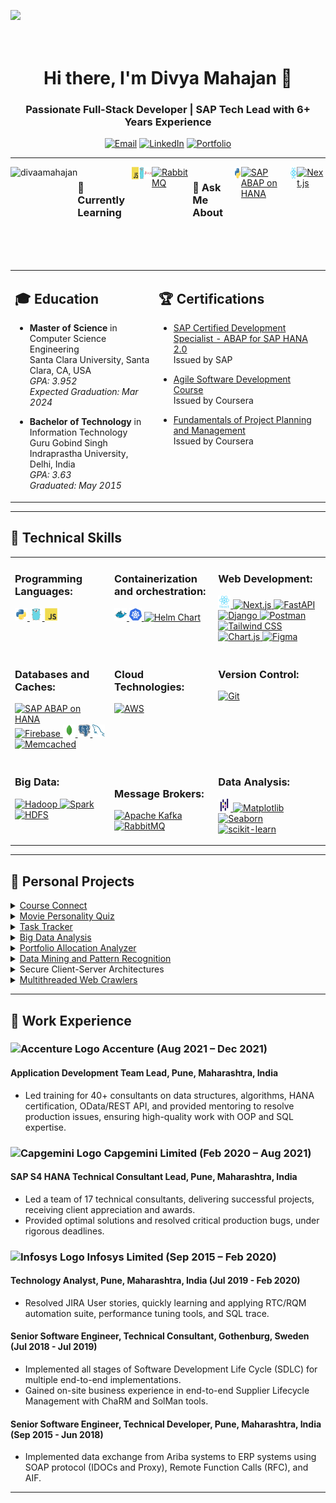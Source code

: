 ![](https://komarev.com/ghpvc/?username=divaamahajan)
</br>
</br>
</br>
<h1 align="center">Hi there, I'm Divya Mahajan 👋</h1>
<h3 align="center">Passionate Full-Stack Developer | SAP Tech Lead with 6+ Years Experience</h3>

<p align="center">
  <a href="mailto:dm.divya.mahajan@gmail.com"><img src="https://img.shields.io/badge/Email-dm.divya.mahajan%40gmail.com-3b5998?style=flat-square&logo=gmail" alt="Email"></a>
  <a href="https://www.linkedin.com/in/dm-divyamahajan" target="_blank"><img src="https://img.shields.io/badge/LinkedIn-dm--divyamahajan-3b5998?style=flat-square&logo=linkedin" alt="LinkedIn"></a>
  <a href="https://divyamahajan.netlify.app/" target="_blank"><img src="https://img.shields.io/badge/Website-divyamahajan-3b5998?style=flat-square&logo=google-chrome&logoColor=white)](https://divaamahajan.github.io/" alt="Portfolio"></a>
</p>


---

<!--  [![Top Langs](https://github-readme-stats.vercel.app/api/top-langs/?username=divaamahajan&size_weight=1&count_weight=0&layout=compact&langs_count=25)](https://github.com/divaamahajan/github-readme-stats) -->
<p align="center">
  <img align="left" src="https://github-readme-stats.vercel.app/api/top-langs/?username=divaamahajan&layout=compact&langs_count=25" alt="divaamahajan" />
</p>
<div style="display: flex; ">

### 🌱 Currently Learning
<a href="https://developer.mozilla.org/en-US/docs/Web/JavaScript" target="_blank" rel="noreferrer">
  <img src="https://raw.githubusercontent.com/devicons/devicon/master/icons/javascript/javascript-original.svg" alt="JavaScript" title="JavaScript" height="20"/>
</a>


<a href="https://golang.org/" target="_blank" rel="noreferrer">
  <img src="https://raw.githubusercontent.com/devicons/devicon/master/icons/go/go-original.svg" alt="Golang" title="Golang" height="20"/>
</a>

<a href="https://kafka.apache.org/" target="_blank" rel="noreferrer">
  <img src="https://raw.githubusercontent.com/devicons/devicon/master/icons/apache/apache-original-wordmark.svg" alt="Kafka" title="Kafka" height="20"/>
</a>

<a href="https://www.rabbitmq.com/" target="_blank" rel="noreferrer">
  <img src="https://www.vectorlogo.zone/logos/rabbitmq/rabbitmq-icon.svg" alt="RabbitMQ" title="RabbitMQ" height="20"/>
</a>

---
### 💬 Ask Me About
<a href="https://www.python.org/" target="_blank" rel="noreferrer">
  <img src="https://raw.githubusercontent.com/devicons/devicon/master/icons/python/python-original.svg" alt="Python" title="Python" height="20"/>
</a>
<a href="https://www.sap.com/" target="_blank" rel="noreferrer">
  <img src="https://www.techgoondu.com/wp-content/uploads/2015/05/S4_HANA_ASUGNEWS1-600x143.jpg" alt="SAP ABAP on HANA" title="SAP ABAP on HANA" height="20"/>
</a>
<a href="https://reactjs.org/" target="_blank" rel="noreferrer">
  <img src="https://raw.githubusercontent.com/devicons/devicon/master/icons/react/react-original.svg" alt="React" title="React" height="20"/>
</a>
<a href="https://nextjs.org/" target="_blank" rel="noreferrer">
  <img src="https://cdn.worldvectorlogo.com/logos/nextjs-2.svg" alt="Next.js" title="Next.js" height="20"/>
</a>
  
</div>

</br>
</br>
</br>


<table>
  <tr>
    <td valign="top">
      
## 🎓 Education
- **Master of Science** in Computer Science Engineering  
  Santa Clara University, Santa Clara, CA, USA  
  _GPA: 3.952_  
  _Expected Graduation: Mar 2024_

- **Bachelor of Technology** in Information Technology  
  Guru Gobind Singh Indraprastha University, Delhi, India  
  _GPA: 3.63_  
  _Graduated: May 2015_
  </td>
    <td valign="top">
## 🏆 Certifications
- [SAP Certified Development Specialist - ABAP for SAP HANA 2.0](https://www.credly.com/badges/1f2ddfaf-1c40-4b03-b521-f16db7ed15c3?source=linked_in_profile)  
  Issued by SAP

- [Agile Software Development Course](https://www.coursera.org/account/accomplishments/certificate/7SXGF3DALLU3)  
  Issued by Coursera

- [Fundamentals of Project Planning and Management](https://www.coursera.org/account/accomplishments/certificate/86QEJRY6QQZ8)  
  Issued by Coursera  
    </td>
  </tr>
</table>

---

## 🚀 Technical Skills

<table>
  <tr>
    <td valign="top">
      <h3 align="left">Programming Languages:</h3>
      <p align="left">
        <a href="https://www.python.org" target="_blank" rel="noreferrer">
          <img src="https://raw.githubusercontent.com/devicons/devicon/master/icons/python/python-original.svg" alt="Python" title="Python" height="20"/>
        </a>
        <a href="https://golang.org/" target="_blank" rel="noreferrer">
          <img src="https://raw.githubusercontent.com/devicons/devicon/master/icons/go/go-original.svg" alt="Golang" title="Golang" height="20"/>
        </a>
        <a href="https://developer.mozilla.org/en-US/docs/Web/JavaScript" target="_blank" rel="noreferrer">
          <img src="https://raw.githubusercontent.com/devicons/devicon/master/icons/javascript/javascript-original.svg" alt="JavaScript" title="JavaScript" height="20"/>
        </a>
      </p>
    </td>
    <td valign="top">
      <h3 align="left">Containerization and orchestration:</h3>
      <p align="left">
        <a href="https://www.docker.com/" target="_blank" rel="noreferrer">
          <img src="https://raw.githubusercontent.com/devicons/devicon/master/icons/docker/docker-original.svg" alt="Docker" title="Docker" height="20"/>
        </a>
        <a href="https://kubernetes.io/" target="_blank" rel="noreferrer">
          <img src="https://raw.githubusercontent.com/devicons/devicon/master/icons/kubernetes/kubernetes-plain.svg" alt="Kubernetes" title="Kubernetes" height="20"/>
        </a>
        <a href="https://helm.sh/" target="_blank" rel="noreferrer">
          <img src="https://helm.sh/img/helm.svg" alt="Helm Chart" title="Helm Chart" height="20"/>
        </a>
      </p>
    </td>
    <td valign="top">
      <h3 align="left">Web Development:</h3>
      <p align="left">
        <a href="https://reactjs.org/" target="_blank" rel="noreferrer">
          <img src="https://raw.githubusercontent.com/devicons/devicon/master/icons/react/react-original-wordmark.svg" alt="React" title="React" height="20"/>
        </a>
        <a href="https://nextjs.org/" target="_blank" rel="noreferrer">
          <img src="https://cdn.worldvectorlogo.com/logos/nextjs-2.svg" alt="Next.js" title="Next.js" height="20"/>
        </a>
        <a href="https://fastapi.tiangolo.com/" target="_blank" rel="noreferrer">
  <img src="https://fastapi.tiangolo.com/img/logo-margin/logo-teal.png" alt="FastAPI" title="FastAPI" height="20"/>
</a>
<a href="https://www.djangoproject.com/" target="_blank" rel="noreferrer">
  <img src="https://1000logos.net/wp-content/uploads/2020/08/Django-Logo.png" alt="Django" title="Django" height="20"/>
</a>
<a href="https://www.postman.com/" target="_blank" rel="noreferrer">
  <img src="https://cdn.worldvectorlogo.com/logos/postman.svg" alt="Postman" title="Postman" height="20"/>
</a>
        <a href="https://tailwindcss.com/" target="_blank" rel="noreferrer">
          <img src="https://www.vectorlogo.zone/logos/tailwindcss/tailwindcss-icon.svg" alt="Tailwind CSS" title="Tailwind CSS" height="20"/>
        </a>
        <a href="https://www.chartjs.org" target="_blank" rel="noreferrer">
          <img src="https://www.chartjs.org/media/logo-title.svg" alt="Chart.js" title="Chart.js" height="20"/>
        </a>
        <a href="https://www.figma.com/" target="_blank" rel="noreferrer">
          <img src="https://www.vectorlogo.zone/logos/figma/figma-icon.svg" alt="Figma" title="Figma" height="20"/>
        </a>
      </p>
    </td>
  </tr>
  <tr>
    <td valign="top">
      <h3 align="left">Databases and Caches:</h3>
      <p align="left">
        <a href="https://www.sap.com/" target="_blank" rel="noreferrer">
          <img src="https://www.techgoondu.com/wp-content/uploads/2015/05/S4_HANA_ASUGNEWS1-600x143.jpg" alt="SAP ABAP on HANA" title="SAP ABAP on HANA" height="20"/>
        </a>
        <a href="https://firebase.google.com/" target="_blank" rel="noreferrer">
          <img src="https://www.vectorlogo.zone/logos/firebase/firebase-icon.svg" alt="Firebase" title="Firebase" height="20"/>
        </a>
        <a href="https://www.mongodb.com/" target="_blank" rel="noreferrer">
          <img src="https://raw.githubusercontent.com/devicons/devicon/master/icons/mongodb/mongodb-original.svg" alt="MongoDB" title="MongoDB" height="20"/>
        </a>
        <a href="https://www.postgresql.org/" target="_blank" rel="noreferrer">
          <img src="https://raw.githubusercontent.com/devicons/devicon/master/icons/postgresql/postgresql-original.svg" alt="PostgreSQL" title="PostgreSQL" height="20"/>
        </a>
        <a href="https://www.mysql.com/" target="_blank" rel="noreferrer">
          <img src="https://raw.githubusercontent.com/devicons/devicon/master/icons/mysql/mysql-original.svg" alt="MySQL" title="MySQL" height="20"/>
        </a>
        <a href="https://memcached.org/" target="_blank" rel="noreferrer">
          <img src="https://vmssoftware.com/images/intro/product/memcached.png" alt="Memcached" title="Memcached" height="20"/>
        </a>
      </p>
    </td>
    <td valign="top">
      <h3 align="left">Cloud Technologies:</h3>
      <p align="left">
        <a href="https://aws.amazon.com" target="_blank" rel="noreferrer">
          <img src="https://upload.wikimedia.org/wikipedia/commons/9/93/Amazon_Web_Services_Logo.svg" alt="AWS" title="AWS" height="20"/>
        </a>
      </p>
    </td>
    <td valign="top">
      <h3 align="left">Version Control:</h3>
      <p align="left">
        <a href="https://git-scm.com/" target="_blank" rel="noreferrer">
          <img src="https://www.vectorlogo.zone/logos/git-scm/git-scm-icon.svg" alt="Git" title="Git" height="20"/>
        </a>
      </p>
    </td>
  </tr>
  <tr>
    <td valign="top">
      <h3 align="left">Big Data:</h3>
      <p align="left">
        <a href="https://hadoop.apache.org/" target="_blank" rel="noreferrer">
          <img src="https://www.vectorlogo.zone/logos/apache_hadoop/apache_hadoop-icon.svg" alt="Hadoop" title="Hadoop" height="20"/>
        </a>
        <a href="https://spark.apache.org/" target="_blank" rel="noreferrer">
          <img src="https://spark.apache.org/images/spark-logo-trademark.png" alt="Spark" title="Spark" height="20"/>
        </a>
        <a href="https://hadoop.apache.org/hdfs/" target="_blank" rel="noreferrer">
          <img src="https://hadoop.apache.org/images/hadoop-logo.jpg" alt="HDFS" title="HDFS" height="20"/>
        </a>
      </p>
    </td>
    <td><h3 align="left">Message Brokers:</h3>
      <a href="https://kafka.apache.org/" target="_blank" rel="noreferrer">
            <img src="https://cdn.icon-icons.com/icons2/2699/PNG/512/apache_kafka_vertical_logo_icon_169585.png" alt="Apache Kafka" title="Apache Kafka" height="20"/>
        </a>
      <a href="https://www.rabbitmq.com/" target="_blank" rel="noreferrer">
  <img src="https://www.vectorlogo.zone/logos/rabbitmq/rabbitmq-icon.svg" alt="RabbitMQ" title="RabbitMQ" height="20"/>
</a>
    </td>
    <td valign="top">
      <h3 align="left">Data Analysis:</h3>
      <p align="left">
        <a href="https://pandas.pydata.org/" target="_blank" rel="noreferrer">
          <img src="https://raw.githubusercontent.com/devicons/devicon/2ae2a900d2f041da66e950e4d48052658d850630/icons/pandas/pandas-original.svg" alt="Pandas" title="Pandas" height="20"/>
        </a>
        <a href="https://matplotlib.org/" target="_blank" rel="noreferrer">
          <img src="https://media.licdn.com/dms/image/D4D12AQGcGmAd9Cqraw/article-cover_image-shrink_600_2000/0/1688537312933?e=2147483647&v=beta&t=p7C9OMCJl8NmJdRyb_b-rfwK2iwgy87BfWPYVkHtyHQ" alt="Matplotlib" title="Matplotlib" height="20"/>
        </a>
        <a href="https://seaborn.pydata.org/" target="_blank" rel="noreferrer">
          <img src="https://seaborn.pydata.org/_images/logo-mark-lightbg.svg" alt="Seaborn" title="Seaborn" height="20"/>
        </a>
        <a href="https://scikit-learn.org/" target="_blank" rel="noreferrer">
          <img src="https://upload.wikimedia.org/wikipedia/commons/0/05/Scikit_learn_logo_small.svg" alt="scikit-learn" title="scikit-learn" height="20"/>
        </a>
      </p>
    </td>
  </tr>
</table>



---


## 🔧 Personal Projects
<details>
<summary><a href="https://www.youtube.com/watch?v=_fyJaEMfhmY">Course Connect</a></summary>

- **Skills:** Python, Django, AWS RDS Postgres
- **Description:** A Fault-Tolerant Distributed Full-Stack Web App. Developed Python/Django MVT web app on AWS EC2 machines,  each serving front-end, message broker, and compute nodes, communicating via REST API. Integrated AWS RDS Postgres for data retrieval, implementing concurrency, failure handling, and leader election showcasing system design skills.
</details>

<details>
<summary><a href="https://movie-personality-test.vercel.app/">Movie Personality Quiz</a> </summary>

- **Skills:** Next.js, Vercel, Cosine similarity, TMBD API
- **Description:** Built a full-stack web app with responsive design, utilizing Cosine similarity and TMBD API for movie recommendations.
</details>

<details>
<summary><a href="https://taskify-task-organizer.vercel.app/">Task Tracker</a> </summary>

- **Skills:** Next.js, Vercel, Firebase
- **Description:** Deployed a powerful task tracker app on Vercel with CRUD operations, task sorting, user authentication, and Firebase integration.
</details>

<details>
<summary><a href="https://github.com/divaamahajan/logAnalysis-kafka-spark/blob/main/HW3_Report_Divya_Rushang.pdf">Big Data Analysis</a></summary>

- **Skills:** Spark, Hadoop, HDFS, Kafka, PySpark
- **Description:** Used Spark, Hadoop, and HDFS for big data top-k calculations and analyzed logs with Kafka streams and PySpark for EDA.
</details>

<details>
<summary><a href="https://stock-portfolio-calculator.vercel.app/">Portfolio Allocation Analyzer</a> </summary>

- **Skills:** React, Vercel
- **Description:** Developed a React web app enabling users to analyze stock asset allocation, track investment performance, and data visualization.
</details>

<details>
<summary><a href="https://colab.research.google.com/github/divaamahajan/Hotel-Clustering-and-Search-Engine-for-Hotel-Listings-and-Reviews-Dataset/blob/main/Paris_Hotel_Classification.ipynb">Data Mining and Pattern Recognition</a> </summary>

- **Skills:** Python Pandas, Pycaret, Matplotlib, Seaborn
- **Description:** Demonstrated strong data mining and pattern recognition skills with Kaggle datasets using Python libraries.
</details>

<details>
<summary>Secure Client-Server Architectures</summary>

- **Description:** Implemented secure client-server architectures with TCP/IP and UDP sockets, multithreading, and system database data fetching.
</details>

<details>
<summary><a href="https://github.com/divaamahajan/Multi-Threaded-Web-Crawlers/blob/main/Trithread-Techniques%20To%20Implement%20Web%20Crawlers%20Using%20Multi-Threading.pdf">Multithreaded Web Crawlers</a> </summary>

- **Skills:** Python
- **Description:** Programmed task scheduling algorithms and analyzed locking techniques in multithreaded web crawlers.
</details>


---

## 💼 Work Experience
### <img src="https://banner2.cleanpng.com/20180427/tdw/kisspng-accenture-symbol-logo-management-consulting-high-intelligence-5ae346bf53e324.0577692915248442233436.jpg" alt="Accenture Logo" height="20"/> Accenture (Aug 2021 – Dec 2021)

#### Application Development Team Lead, Pune, Maharashtra, India
- Led training for 40+ consultants on data structures, algorithms, HANA certification, OData/REST API, and provided mentoring to resolve production issues, ensuring high-quality work with OOP and SQL expertise.
 
###  <img src="https://banner2.cleanpng.com/20180401/wfe/kisspng-capgemini-sogeti-engineering-information-industry-blockchain-5ac0a0f85f2bd0.5897938315225735603898.jpg" alt="Capgemini Logo" height="20"/>  Capgemini Limited (Feb 2020 – Aug 2021)
#### SAP S4 HANA Technical Consultant Lead, Pune, Maharashtra, India
- Led a team of 17 technical consultants, delivering successful projects, receiving client appreciation and awards.
- Provided optimal solutions and resolved critical production bugs, under rigorous deadlines.

###  <img src="https://upload.wikimedia.org/wikipedia/commons/thumb/9/95/Infosys_logo.svg/1280px-Infosys_logo.svg.png" alt="Infosys Logo" height="20"/>  Infosys Limited (Sep 2015 – Feb 2020)
#### Technology Analyst, Pune, Maharashtra, India (Jul 2019 - Feb 2020)
- Resolved JIRA User stories, quickly learning and applying RTC/RQM automation suite, performance tuning tools, and SQL trace.

#### Senior Software Engineer, Technical Consultant, Gothenburg, Sweden (Jul 2018 - Jul 2019)
- Implemented all stages of Software Development Life Cycle (SDLC) for multiple end-to-end implementations.
- Gained on-site business experience in end-to-end Supplier Lifecycle Management with ChaRM and SolMan tools.

#### Senior Software Engineer, Technical Developer, Pune, Maharashtra, India (Sep 2015 - Jun 2018)
- Implemented data exchange from Ariba systems to ERP systems using SOAP protocol (IDOCs and Proxy), Remote Function Calls (RFC), and AIF.

---
